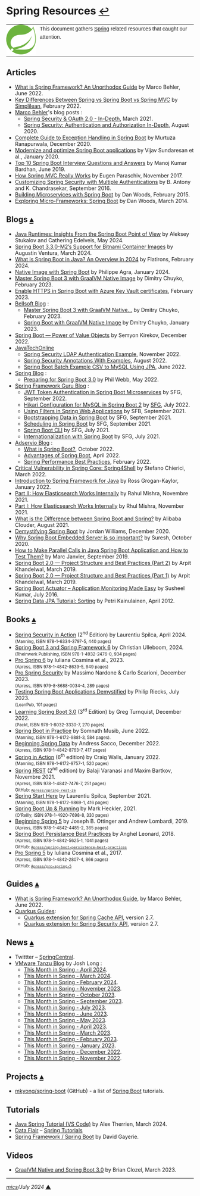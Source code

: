 # <span id="top">Spring Resources</span> <span style="font-size:90%;">[↩](README.md#top)</span>

<table style="font-family:Helvetica,Arial;line-height:1.6;">
  <tr>
  <td style="border:0;padding:0 10px 0 0;max-width:90px;">
    <a href="https://spring.io/" rel="external"><img style="border:0;width:90px;" src="docs/images/spring-icon.svg" alt="Spring project"/></a>
  </td>
  <td style="border:0;padding:0;vertical-align:text-top;">
    This document gathers <a href="https://spring.io/" rel="external">Spring</a> related resources that caught our attention.
  </td>
  </tr>
</table>

## <span id="articles">Articles</span>

- [What is Spring Framework? An Unorthodox Guide](https://www.marcobehler.com/guides/spring-framework) by Marco Behler, June 2022.
- [Key Differences Between Spring vs Spring Boot vs Spring MVC](https://www.simplilearn.com/tutorials/spring-boot-tutorial/spring-vs-spring-boot) by [Simplilean](https://www.simplilearn.com), February 2022.
- [Marco Behler](https://www.marcobehler.com/)'s blog posts : 
  - [Spring Security & OAuth 2.0 - In-Depth](https://www.marcobehler.com/guides/spring-security-oauth2), March 2021.
  - [Spring Security: Authentication and Authorization In-Depth](https://www.marcobehler.com/guides/spring-security), August 2020.
- [Complete Guide to Exception Handling in Spring Boot][article_ranapurwala] by Murtuza Ranapurwala, December 2020.
- [Modernize and optimize Spring Boot applications][article_sundaresan] by Vijav Sundaresan et al., January 2020.
- [Top 10 Spring Boot Interview Questions and Answers][article_bardhan] by Manoj Kumar Bardhan, June 2019.
- [How Spring MVC Really Works][article_paraschiv] by Eugen Paraschiv, November 2017.
- [Customizing Spring Security with Multiple Authentications][article_antony] by B. Antony and K. Chandrasekar, September 2016.
- [Building Microservices with Spring Boot][article_woods2015] by Dan Woods, February 2015.
- [Exploring Micro-Frameworks: Spring Boot][article_woods2014] by Dan Woods, March 2014.

## <span id="blogs">Blogs</span> [**&#x25B4;**](#top)

- [Java Runtimes: Insights From the Spring Boot Point of View](https://blog.jetbrains.com/idea/2024/05/java-runtimes-insights-from-the-spring-boot-point-of-view/) by Aleksey Stukalov and Cathering Edelveis, May 2024.
- [Spring Boot 3.3.0-M2’s Support for Bitnami Container Images](https://tanzu.vmware.com/content/blog/spring-boot-3-3-0-m2-s-support-for-bitnami-container-images-developer-s-guide) by Augustin Ventura, March 2024.
- [What is Spring Boot in Java? An Overview in 2024](https://flatirons.com/blog/what-is-spring-boot-in-java/) by Flatirons, February 2024.
- [Native Image with Spring Boot](https://medium.com/ekino-france/native-image-with-spring-boot-70f32788528c) by Philippe Agra, January 2024.
- [Master Spring Boot 3 with GraalVM Native Image](https://bell-sw.com/blog/master-spring-boot-3-with-graalvm-native-image/) by Dimitry Chuyko, February 2023.
- [Enable HTTPS in Spring Boot with Azure Key Vault certificates](https://learn.microsoft.com/en-us/azure/developer/java/spring-framework/configure-spring-boot-starter-java-app-with-azure-key-vault-certificates), February 2023.
- [Bellsoft Blog](https://bell-sw.com/blog/) :
  - [Master Spring Boot 3 with GraalVM Native...](https://bell-sw.com/blog/master-spring-boot-3-with-graalvm-native-image/) by Dmitry Chuyko, February 2023.
  - [Spring Boot with GraalVM Native Image](https://bell-sw.com/blog/spring-boot-with-graalvm-native-image-performance-compatibility-migration/) by Dmitry Chuyko, January 2023.
- [Spring Boot — Power of Value Objects](https://dev.to/kirekov/spring-boot-power-of-value-objects-1oah) by Semyon Kirekov, December 2022.
- [JavaTechOnline](https://javatechonline.com/?s=Spring)
  - [Spring Security LDAP Authentication Example](https://javatechonline.com/spring-security-ldap-authentication-example/), November 2022.
  - [Spring Security Annotations With Examples](https://javatechonline.com/spring-security-annotations/), August 2022.
  - [Spring Boot Batch Example CSV to MySQL Using JPA](https://javatechonline.com/spring-boot-batch-example-csv-to-mysql-using-jpa/), June 2022.
- [Spring Blog](https://spring.io/blog) :
  - [Preparing for Spring Boot 3.0](https://spring.io/blog/2022/05/24/preparing-for-spring-boot-3-0) by Phil Webb, May 2022.
- [Spring Framework Guru Blog](https://springframework.guru/blog/) :
  - [JWT Token Authentication in Spring Boot Microservices](https://springframework.guru/jwt-authentication-in-spring-microservices-jwt-token/) by SFG, September 2022. 
  - [Hikari Configuration for MySQL in Spring Boot 2](https://springframework.guru/hikari-configuration-for-mysql-in-spring-boot-2/) by [SFG](https://springframework.guru/author/sfg-contributor/), July 2022.
  - [Using Filters in Spring Web Applications](https://springframework.guru/using-filters-in-spring-web-applications/) by SFB, September 2021.
  - [Bootstrapping Data in Spring Boot](https://springframework.guru/bootstrapping-data-in-spring-boot/) by SFG, September 2021.
  - [Scheduling in Spring Boot](https://springframework.guru/bootstrapping-data-in-spring-boot/) by SFG, September 2021.
  - [Spring Boot CLI](https://springframework.guru/spring-boot-cli/) by SFG, July 2021.
  - [Internationalization with Spring Boot](https://springframework.guru/internationalization-with-spring-boot/) by SFG, July 2021.
- [Adservio Blog](https://www.adservio.fr) :
  - [What is Spring Boot?](https://www.adservio.fr/post/what-is-spring-boot), October 2022.
  - [Advantages of Spring Boot](https://www.adservio.fr/post/advantages-of-spring-boot), April 2022.
  - [Spring Performance Best Practices](https://www.adservio.fr/post/spring-performance-best-practices), February 2022.
- [Critical Vulnerability in Spring Core: Spring4Shell](https://sysdig.com/blog/cve-2022-22965-spring-core-spring4shell/) by Stefano Chierici, March 2022.
- [Introduction to Spring Framework for Java][blog_grogan] by Ross Grogan-Kaylor, January 2022.
- [Part II: How Elasticsearch Works Internally](https://buildatscale.tech/elasticsearch-internals/) by Rahul Mishra, Novembre 2021.
- [Part I: How Elasticsearch Works Internally](https://buildatscale.tech/how-elasticsearch-works-internally/) by Rhul Mishra, November 2021.
- [What is the Difference between Spring Boot and Spring?][blog_alibaba] by Alibaba Clouder, August 2021.
- [Demystifying Spring Boot][blog_williams] by Jordan Williams, December 2020.
- [Why Spring Boot Embedded Server is so important?][blog_suresh] by Suresh, October 2020.
- [How to Make Parallel Calls in Java Spring Boot Application and How to Test Them?][blog_janvier] by Marc Janvier, September 2019.
- [Spring Boot 2.0 — Project Structure and Best Practices (Part 2)][blog_khandelwal_2] by Arpit Khandelwal, March 2019.
- [Spring Boot 2.0 — Project Structure and Best Practices (Part 1)][blog_khandelwal_1] by Arpit Khandelwal, March 2019.
- [Spring Boot Actuator – Application Monitoring Made Easy][blog_kumar] by Susheel Kumar, July 2016.
- [Spring Data JPA Tutorial: Sorting](https://www.petrikainulainen.net/programming/spring-framework/spring-data-jpa-tutorial-part-six-sorting/) by Petri Kainulainen, April 2012.

## <span id="books">Books</span> [**&#x25B4;**](#top)

- [Spring Security in Action][book_spilca_2nd] (2<sup>nd</sup> Edition) by Laurentiu Spilca, April 2024.<br/><span style="font-size:80%;">(Manning,  ISBN 978-1-6334-3797-5, 440 pages)</span>
- [Spring Boot 3 and Spring Framework 6][book_ullenboom] by Christian Ulleboom, 2024.<br/><span style="font-size:80%;">(Rheinwerk Publishing, ISBN 978-1-4932-2476-0, 934 pages)</span>
- [Pro Spring 6][book_cosmina_6] by Iuliana Cosmina et al., 2023.<br/><span style="font-size:80%;">(Apress, ISBN 978-1-4842-8639-5, 949 pages)</span>
- [Pro Spring Security][book_nardone] by Massimo Nardone &amp; Carlo Scarioni, December 2023.<br/><span style="font-size:80%;">(Apress, ISBN 979-8-8688-0034-4, 289 pages)</span>
- [Testing Spring Boot Applications Demystified](https://leanpub.com/testing-spring-boot-applications-demystified) by Philip Riecks, July 2023.</br><span style="font-size:80%;">(LeanPub, 101 pages)</span>
- [Learning Spring Boot 3.0][book_turnquist] (3<sup>rd</sup> Edition) by Greg Turnquist, December 2022.<br/><span style="font-size:80%;">(Packt, ISBN 978-1-8032-3330-7, 270 pages).</span>
- [Spring Boot in Practice][book_musib] by Somnath Musib, June 2022.<br/><span style="font-size:80%;">(Manning, ISBN 978-1-6172-9881-3, 584 pages).</span>
- [Beginning Spring Data][book_sacco] by Andress Sacco, December 2022.<br/><span style="font-size:80%;">(Apress, ISBN 978-1-4842-8763-7, 417 pages)</span>
- [Spring in Action][book_walls] (6<sup>th</sup> edition) by Craig Walls, January 2022.<br/><span style="font-size:80%;">(Manning, ISBN 978-1-6172-9757-1, 520 pages)</span>
- [Spring REST][book_varanasi] (2<sup>nd</sup> edition) by Balaji Varanasi and Maxim Bartkov, Novembre 2021.<br/><span style="font-size:80%;">(Apress, ISBN 978-1-4842-7476-7, 251 pages)<br/>GitHub: [`Apress/spring-rest-2e`][Apress/spring-rest-2e]</span>
- [Spring Start Here][book_spilca2] by Laurentiu Spilca, September 2021.<br/><span style="font-size:80%;">(Manning, ISBN 978-1-6172-9869-1, 416 pages)</span>
- [Spring Boot Up &amp; Running][book_heckler] by Mark Heckler, 2021.<br/><span style="font-size:80%;">(O'Reilly, ISBN 978-1-4920-7698-8, 330 pages)</span>
- [Beginning Spring 5][book_ottinger] by Joseph B. Ottinger and Andrew Lombardi, 2019.<br/><span style="font-size:80%;">(Apress, ISBN 978-1-4842-4485-2, 365 pages)</span>
- [Spring Boot Persistance Best Practices][book_leonard] by Anghel Leonard, 2018.<br/><span style="font-size:80%;">(Apress, ISBN 978-1-4842-5625-1, 1041 pages)<br/>GitHub: <a href="https://github.com/Apress/spring-boot-persistence-best-practices"><code>Apress/spring-boot-persistence-best-practices</code></a></span>
- [Pro Spring 5][book_cosmina_5] by Iuliana Cosmina et al., 2017.<br/><span style="font-size:80%;">(Apress, ISBN 978-1-4842-2807-4, 866 pages)<br/>GitHub: <a href="https://github.com/Apress/pro-spring-5"><code>Apress/pro-spring-5</code></a></span>
<!--
- [Spring Security in Action][book_spilca] by Laurentiu Splica, October 2020.<br/><span style="font-size:80%;">(Manning, ISBN 978-1-6172-9773-1, 560 pages)</span>
-->

## <span id="guides">Guides</span> [**&#x25B4;**](#top)

- [What is Spring Framework? An Unorthodox Guide](https://www.marcobehler.com/guides/spring-framework), by Marco Behler, June 2022.
- [Quarkus Guides](https://quarkus.io/guides/):
  - [Quarkus extension for Spring Cache API][guide_quarkus_cache], version 2.7.
  - [Quarkus extension for Spring Security API][guide_quarkus_security], version 2.7.

## <span id="news">News</span> [**&#x25B4;**](#top)

- Twittter &ndash; [SpringCentral](https://twitter.com/springcentral).
- [VMware Tanzu Blog](https://tanzu.vmware.com/blog) by Josh Long :
  - [This Month in Spring - April 2024](https://tanzu.vmware.com/content/blog/this-month-in-spring-april-2024).
  - [This Month in Spring - March 2024](https://tanzu.vmware.com/content/blog/this-month-in-spring-march-2024).
  - [This Month in Spring - February 2024](https://tanzu.vmware.com/content/blog/this-month-in-spring-february-2024).
  - [This Month in Spring - November 2023](https://tanzu.vmware.com/content/blog/this-month-in-spring-november-2023).
  - [This Month in Spring - October 2023](https://tanzu.vmware.com/content/blog/this-month-in-spring-october-2023).
  - [This Month in Spring - September 2023](https://tanzu.vmware.com/content/blog/this-month-in-spring-september-2023).
  - [This Month in Spring - July 2023](https://tanzu.vmware.com/content/blog/this-month-in-spring-july-2023).
  - [This Month in Spring - June 2023](https://tanzu.vmware.com/content/blog/this-month-in-spring-june-2023).
  - [This Month in Spring - May 2023](https://tanzu.vmware.com/content/blog/this-month-in-spring-may-2023).
  - [This Month in Spring - April 2023](https://tanzu.vmware.com/content/blog/this-month-in-spring-april-2023).
  - [This Month in Spring - March 2023](https://tanzu.vmware.com/content/blog/this-month-in-spring-march-2023).
  - [This Month in Spring - February 2023](https://tanzu.vmware.com/content/blog/this-month-in-spring-february-2023).
  - [This Month in Spring - January 2023](https://tanzu.vmware.com/content/blog/this-month-in-spring-january-2023).
  - [This Month in Spring - December 2022](https://tanzu.vmware.com/content/blog/this-month-in-spring-december-2022).
  - [This Month in Spring - November 2022](https://tanzu.vmware.com/content/blog/this-month-in-spring-november-2022).

## <span id="projects">Projects</span> [**&#x25B4;**](#top)

- [mkyong/spring-boot][project_mkyong] (GitHub) - a list of [Spring Boot] tutorials.

## <span id="tutorials">Tutorials</span>

- [Java Spring Tutorial (VS Code)](https://medium.com/@alexandre.therrien3/java-spring-tutorial-the-only-tutorial-you-will-need-to-get-started-vs-code-13413e661db5) by Alex Therrien, March 2024.
- [Data Flair](https://data-flair.training/) &ndash; [Spring Tutorials](https://data-flair.training/blogs/spring-tutorials-home/)
- [Spring Framework / Spring Boot](https://gayerie.dev/docs/spring/) by David Gayerie.

## <span id="videos">Videos</span>

- [GraalVM Native and Spring Boot 3.0](https://www.youtube.com/watch?v=5aZtF5stYeU) by Brian Clozel, March 2023.

***

*[mics](https://lampwww.epfl.ch/~michelou/)/July 2024* [**&#9650;**](#top)
<span id="bottom">&nbsp;</span>

<!-- link refs -->

[Apress/spring-rest-2e]: https://github.com/Apress/spring-rest-2e
[article_antony]: https://tech.ebayinc.com/engineering/customizing-spring-security-with-multiple-authentications/
[article_bardhan]: https://dzone.com/articles/top-10-spring-boot-interview-questions?utm_source=dzone&utm_medium=article&utm_campaign=spring-boot-content-cluster
[article_paraschiv]: https://dzone.com/articles/how-spring-mvc-really-works
[article_ranapurwala]: https://reflectoring.io/spring-boot-exception-handling/
[article_sundaresan]: https://developer.ibm.com/articles/modernize-and-optimize-spring-boot-applications/
[article_woods2015]: https://www.infoq.com/articles/boot-microservices/
[article_woods2014]: https://www.infoq.com/articles/microframeworks1-spring-boot/
[blog_alibaba]: https://www.alibabacloud.com/blog/what-is-the-difference-between-spring-boot-and-spring_598036
[blog_grogan]: https://blogs.perficient.com/2022/01/20/introduction-to-spring-framework/
[blog_janvier]: https://www.sipios.com/blog-tech/how-to-make-parallel-calls-in-java-springboot-application-and-how-to-test-them
[blog_khandelwal_1]: https://medium.com/the-resonant-web/spring-boot-2-0-starter-kit-part-1-23ddff0c7da2
[blog_khandelwal_2]: https://medium.com/the-resonant-web/spring-boot-2-0-project-structure-and-best-practices-part-2-7137bdcba7d3
[blog_kumar]: https://blogs.perficient.com/2016/07/16/spring-boot-actuator-application-monitoring-made-easy/
[blog_suresh]: https://suresh-stalin.medium.com/why-embedded-server-is-so-important-a4952491ac78
[blog_williams]: https://betterprogramming.pub/demystifying-spring-boot-245e71feffc0
[book_cosmina_5]: https://link.springer.com/book/10.1007/978-1-4842-2808-1
[book_cosmina_6]: https://link.springer.com/book/10.1007/978-1-4842-8640-1
[book_heckler]: https://www.oreilly.com/library/view/spring-boot-up/9781492076971/
[book_leonard]: https://link.springer.com/book/10.1007/978-1-4842-5626-8
[book_musib]: https://www.manning.com/books/spring-boot-in-practice
[book_nardone]: https://link.springer.com/book/10.1007/979-8-8688-0035-1
[book_ottinger]: https://link.springer.com/book/10.1007/978-1-4842-4486-9
[book_sacco]: https://link.springer.com/book/10.1007/978-1-4842-8764-4
[book_spilca]: https://www.manning.com/books/spring-security-in-action
[book_spilca_2nd]: https://www.manning.com/books/spring-security-in-action-second-edition
[book_spilca2]: https://www.manning.com/books/spring-start-here
[book_turnquist]: https://www.packtpub.com/product/learning-spring-boot-30-third-edition/9781803233307
[book_ullenboom]: https://www.sap-press.com/spring-boot-3-and-spring-framework-6_5764/
[book_varanasi]: https://link.springer.com/book/10.1007/978-1-4842-7477-4
[book_walls]: https://www.manning.com/books/spring-in-action-sixth-edition
[guide_quarkus_cache]: https://quarkus.io/guides/spring-cache
[guide_quarkus_security]: https://quarkus.io/guides/spring-security
[project_mkyong]: https://github.com/mkyong/spring-boot
[spring boot]: https://spring.io/projects/spring-boot

